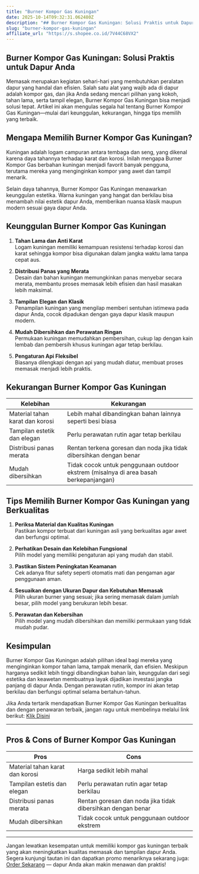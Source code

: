 ```yaml
---
title: "Burner Kompor Gas Kuningan"
date: 2025-10-14T09:32:31.062480Z
description: "## Burner Kompor Gas Kuningan: Solusi Praktis untuk Dapur Anda..."
slug: "burner-kompor-gas-kuningan"
affiliate_url: "https://s.shopee.co.id/7V44C68VX2"
---
```

## Burner Kompor Gas Kuningan: Solusi Praktis untuk Dapur Anda

Memasak merupakan kegiatan sehari-hari yang membutuhkan peralatan dapur yang handal dan efisien. Salah satu alat yang wajib ada di dapur adalah kompor gas, dan jika Anda sedang mencari pilihan yang kokoh, tahan lama, serta tampil elegan, Burner Kompor Gas Kuningan bisa menjadi solusi tepat. Artikel ini akan mengulas segala hal tentang Burner Kompor Gas Kuningan—mulai dari keunggulan, kekurangan, hingga tips memilih yang terbaik.

## Mengapa Memilih Burner Kompor Gas Kuningan?

Kuningan adalah logam campuran antara tembaga dan seng, yang dikenal karena daya tahannya terhadap karat dan korosi. Inilah mengapa Burner Kompor Gas berbahan kuningan menjadi favorit banyak pengguna, terutama mereka yang menginginkan kompor yang awet dan tampil menarik.

Selain daya tahannya, Burner Kompor Gas Kuningan menawarkan keunggulan estetika. Warna kuningan yang hangat dan berkilau bisa menambah nilai estetik dapur Anda, memberikan nuansa klasik maupun modern sesuai gaya dapur Anda.

## Keunggulan Burner Kompor Gas Kuningan

1. **Tahan Lama dan Anti Karat**  
Logam kuningan memiliki kemampuan resistensi terhadap korosi dan karat sehingga kompor bisa digunakan dalam jangka waktu lama tanpa cepat aus.

2. **Distribusi Panas yang Merata**  
Desain dan bahan kuningan memungkinkan panas menyebar secara merata, membantu proses memasak lebih efisien dan hasil masakan lebih maksimal.

3. **Tampilan Elegan dan Klasik**  
Penampilan kuningan yang mengilap memberi sentuhan istimewa pada dapur Anda, cocok dipadukan dengan gaya dapur klasik maupun modern.

4. **Mudah Dibersihkan dan Perawatan Ringan**  
Permukaan kuningan memudahkan pembersihan, cukup lap dengan kain lembab dan pembersih khusus kuningan agar tetap berkilau.

5. **Pengaturan Api Fleksibel**  
Biasanya dilengkapi dengan api yang mudah diatur, membuat proses memasak menjadi lebih praktis.

## Kekurangan Burner Kompor Gas Kuningan

| Kelebihan | Kekurangan |
|------------|--------------|
| Material tahan karat dan korosi | Lebih mahal dibandingkan bahan lainnya seperti besi biasa |
| Tampilan estetik dan elegan | Perlu perawatan rutin agar tetap berkilau |
| Distribusi panas merata | Rentan terkena goresan dan noda jika tidak dibersihkan dengan benar |
| Mudah dibersihkan | Tidak cocok untuk penggunaan outdoor ekstrem (misalnya di area basah berkepanjangan) |

## Tips Memilih Burner Kompor Gas Kuningan yang Berkualitas

1. **Periksa Material dan Kualitas Kuningan**  
Pastikan kompor terbuat dari kuningan asli yang berkualitas agar awet dan berfungsi optimal.

2. **Perhatikan Desain dan Kelebihan Fungsional**  
Pilih model yang memiliki pengaturan api yang mudah dan stabil.

3. **Pastikan Sistem Peningkatan Keamanan**  
Cek adanya fitur safety seperti otomatis mati dan pengaman agar penggunaan aman.

4. **Sesuaikan dengan Ukuran Dapur dan Kebutuhan Memasak**  
Pilih ukuran burner yang sesuai; jika sering memasak dalam jumlah besar, pilih model yang berukuran lebih besar.

5. **Perawatan dan Kebersihan**  
Pilih model yang mudah dibersihkan dan memiliki permukaan yang tidak mudah pudar.

## Kesimpulan

Burner Kompor Gas Kuningan adalah pilihan ideal bagi mereka yang menginginkan kompor tahan lama, tampak menarik, dan efisien. Meskipun harganya sedikit lebih tinggi dibandingkan bahan lain, keunggulan dari segi estetika dan keawetan membuatnya layak dijadikan investasi jangka panjang di dapur Anda. Dengan perawatan rutin, kompor ini akan tetap berkilau dan berfungsi optimal selama bertahun-tahun.

Jika Anda tertarik mendapatkan Burner Kompor Gas Kuningan berkualitas dan dengan penawaran terbaik, jangan ragu untuk membelinya melalui link berikut: [Klik Disini](https://s.shopee.co.id/7V44C68VX2)

---

## Pros & Cons of Burner Kompor Gas Kuningan

| **Pros** | **Cons** |
| --- | --- |
| Material tahan karat dan korosi | Harga sedikit lebih mahal | 
| Tampilan estetis dan elegan | Perlu perawatan rutin agar tetap berkilau |
| Distribusi panas merata | Rentan goresan dan noda jika tidak dibersihkan dengan benar |
| Mudah dibersihkan | Tidak cocok untuk penggunaan outdoor ekstrem |

---

Jangan lewatkan kesempatan untuk memiliki kompor gas kuningan terbaik yang akan meningkatkan kualitas memasak dan tampilan dapur Anda. Segera kunjungi tautan ini dan dapatkan promo menariknya sekarang juga: [Order Sekarang](https://s.shopee.co.id/7V44C68VX2) — dapur Anda akan makin menawan dan praktis!